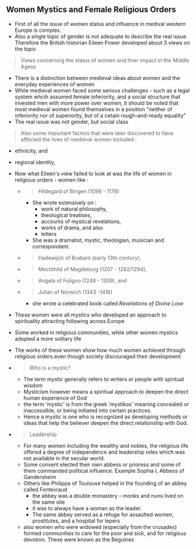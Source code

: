## Women Mystics and Female Religious Orders

- First of all the issue of women status and influence in medival western Europe is complex.
- Also a single topic of gender is not adequate to describe the real issue.
  Therefore the British historian Eileen Power developed about 3 views on the topic

> Views concerning the status of women and thier impact in the Middle Agess

- There is a distinction between medieval ideas about women and the everyday experiences of women
- While medieval women faced some serious challenges - such as a legal system whcih assumed female inferiority, and a social structure that invested men with more power over women, it should be noted that most medieval women found themselves in a position "neither of inferiority nor of superiority, but of a cetain rough-and-ready equality"
- The real issue was not gender, but social class

> Also some important factors that were later discovered to have affected the lives of medieval women included :
- ethnicity, and
- regional identity,

- Now what Eileen's view failed to look at was the life of women in religious orders - women like :
  - > Hildegard of Bingen (1098 - 1178) 
    - She wrote extensively on :
        * work of natural philosophy,
        * theological treatises,
        * accounts of mystical revelations,
        * works of drama, and also
        * letters
    - She was a dramatist, mystic, theologian, musician and correspondent. 

  - > Hadewijch of Brabant (early 13th century),
  - > Mechthild of Magdeburg (1207 - 1282/1294),
  - > Angela of Foligno (1248 - 1309), and
  - > Julian of Norwich (1343 -1416) 
    * she wrote a celebrated book called _Revelations of Divine Love_  

- These women were all mystics who developed an approach to spirituality attracting following across Europe

- Some worked in religious communities, while other women mystics adopted a more solitary life

- The works of these women show how much women achieved through religious orders even though society discouraged their development

- > Who is a mystic?
  - The term mystic generally refers to writers or people with spiritual wisdom
  - Mysticism however means a spiritual approach to deepen the direct human experience of God
  - the term 'mystic' is from the greek 'mystikos' meaning concealed or inaccessible, or being initiated into certain practices.
  - Hence a mystic is one who is recognized as developing methods or ideas that help the believer deepen the direct relationship with God.

- > Leadership
    - For many women including the wealthy and nobles, the religious life offered a degree of independence and leadership roles which was not available in the secular world.
    - Some convent elected their own abbess or prioress and some of them commanded political influence. Example Sophia I, Abbess of Gandersheim
    - Others like Philippa of Toulouse helped in the founding of an abbey called Fontevraud 
        - the abbey was a double monastery - monks and nuns lived on the same site
        - it was to always have a woman as the leader. 
        - The same abbey served as a refuge for assaulted women, prostitutes, and a hospital for lepers
    - also women who were widowed (especially from the crusades) formed communities to care for the poor and sick, and for religious devotion. These were known as the Beguines
